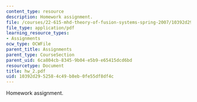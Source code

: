 ```yaml
---
content_type: resource
description: Homework assignment.
file: /courses/22-615-mhd-theory-of-fusion-systems-spring-2007/10392d2952584c49b8eb0fe55df8df4c_hw_2.pdf
file_type: application/pdf
learning_resource_types:
- Assignments
ocw_type: OCWFile
parent_title: Assignments
parent_type: CourseSection
parent_uid: 6ca804cb-8345-9b04-e5b9-e65415dcd6bd
resourcetype: Document
title: hw_2.pdf
uid: 10392d29-5258-4c49-b8eb-0fe55df8df4c
---
```

Homework assignment.

